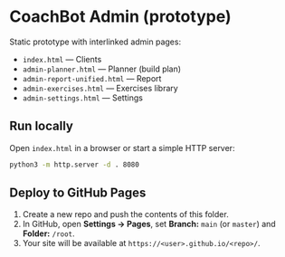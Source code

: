 
# CoachBot Admin (prototype)

Static prototype with interlinked admin pages:

- `index.html` — Clients
- `admin-planner.html` — Planner (build plan)
- `admin-report-unified.html` — Report
- `admin-exercises.html` — Exercises library
- `admin-settings.html` — Settings

## Run locally
Open `index.html` in a browser or start a simple HTTP server:

```sh
python3 -m http.server -d . 8080
```

## Deploy to GitHub Pages
1. Create a new repo and push the contents of this folder.
2. In GitHub, open **Settings → Pages**, set **Branch:** `main` (or `master`) and **Folder:** `/root`.
3. Your site will be available at `https://<user>.github.io/<repo>/`.
